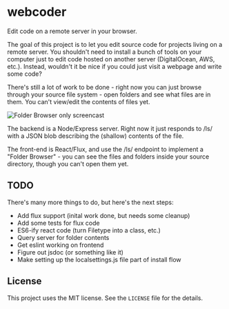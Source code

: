 # webcoder

Edit code on a remote server in your browser.

The goal of this project is to let you edit source code for projects living on a
remote server. You shouldn't need to install a bunch of tools on your computer just to 
edit code hosted on another server (DigitalOcean, AWS, etc.). Instead, wouldn't it be nice
if you could just visit a webpage and write some code?

There's still a lot of work to be done - right now you can just browse through your
source file system - open folders and see what files are in them. You can't view/edit
the contents of files yet.

![Folder Browser only screencast](https://www.dropbox.com/s/2a4tndwo4fvf8pb/folder-browser-only.gif?raw=1)

The backend is a Node/Express server. Right now it just responds to /ls/<PATH> with a JSON
blob describing the (shallow) contents of the file.

The front-end is React/Flux, and use the /ls/ endpoint to implement a "Folder Browser" - you can
see the files and folders inside your source directory, though you can't open them yet.

## TODO

There's many more things to do, but here's the next steps:

* Add flux support (inital work done, but needs some cleanup)
* Add some tests for flux code
* ES6-ify react code (turn Filetype into a class, etc.)
* Query server for folder contents
* Get eslint working on frontend
* Figure out jsdoc (or something like it)
* Make setting up the localsettings.js file part of install flow

## License

This project uses the MIT license. See the `LICENSE` file for the details.
